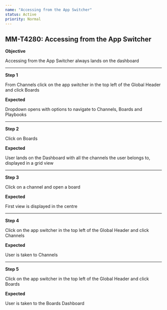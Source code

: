```yaml
---
name: "Accessing from the App Switcher"
status: Active
priority: Normal
---
```


## MM-T4280: Accessing from the App Switcher

**Objective**

Accessing from the App Switcher always lands on the dashboard

---

**Step 1**

From Channels click on the app switcher in the top left of the Global Header and click Boards

**Expected**

Dropdown opens with options to navigate to Channels, Boards and Playbooks

---

**Step 2**

Click on Boards

**Expected**

User lands on the Dashboard with all the channels the user belongs to, displayed in a grid view

---

**Step 3**

Click on a channel and open a board

**Expected**

First view is displayed in the centre

---

**Step 4**

Click on the app switcher in the top left of the Global Header and click Channels

**Expected**

User is taken to Channels

---

**Step 5**

Click on the app switcher in the top left of the Global Header and click Boards

**Expected**

User is taken to the Boards Dashboard
